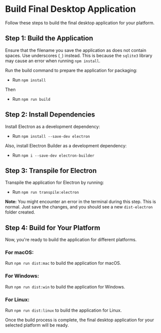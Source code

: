 # Build Final Desktop Application

Follow these steps to build the final desktop application for your platform.

## Step 1: Build the Application

Ensure that the filename you save the application as does not contain spaces. Use underscores (`_`) instead. This is because the `sqlite3` library may cause an error when running `npm install`.

Run the build command to prepare the application for packaging:

- Run `npm install`

Then 
- Run `npm run build`

## Step 2: Install Dependencies

Install Electron as a development dependency:

- Run `npm install --save-dev electron`

Also, install Electron Builder as a development dependency:

- Run `npm i --save-dev electron-builder`

## Step 3: Transpile for Electron

Transpile the application for Electron by running:

- Run `npm run transpile:electron`

**Note:** You might encounter an error in the terminal during this step. This is normal. Just save the changes, and you should see a new `dist-electron` folder created.

## Step 4: Build for Your Platform

Now, you're ready to build the application for different platforms.

### For macOS:
Run `npm run dist:mac` to build the application for macOS.

### For Windows:
Run `npm run dist:win` to build the application for Windows.

### For Linux:
Run `npm run dist:linux` to build the application for Linux.

Once the build process is complete, the final desktop application for your selected platform will be ready.
